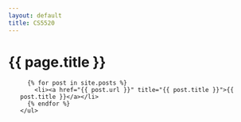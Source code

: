 ```yaml
---
layout: default
title: CS5520
---
```

# {{ page.title }}
	
<ul class="posts">

	  {% for post in site.posts %}
	    <li><a href="{{ post.url }}" title="{{ post.title }}">{{ post.title }}</a></li>
	  {% endfor %}
	</ul>
